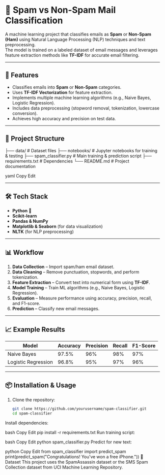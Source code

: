 # 📧 Spam vs Non-Spam Mail Classification

A machine learning project that classifies emails as **Spam** or **Non-Spam (Ham)** using Natural Language Processing (NLP) techniques and text preprocessing.  
The model is trained on a labeled dataset of email messages and leverages feature extraction methods like **TF-IDF** for accurate email filtering.

---

## 🚀 Features
- Classifies emails into **Spam** or **Non-Spam** categories.
- Uses **TF-IDF Vectorization** for feature extraction.
- Implements multiple machine learning algorithms (e.g., Naive Bayes, Logistic Regression).
- Includes data preprocessing (stopword removal, tokenization, lowercase conversion).
- Achieves high accuracy and precision on test data.

---

## 📂 Project Structure
├── data/ # Dataset files
├── notebooks/ # Jupyter notebooks for training & testing
├── spam_classifier.py # Main training & prediction script
├── requirements.txt # Dependencies
└── README.md # Project documentation

yaml
Copy
Edit

---

## 🛠️ Tech Stack
- **Python** 🐍
- **Scikit-learn**
- **Pandas & NumPy**
- **Matplotlib & Seaborn** (for data visualization)
- **NLTK** (for NLP preprocessing)

---

## 📊 Workflow
1. **Data Collection** – Import spam/ham email dataset.
2. **Data Cleaning** – Remove punctuation, stopwords, and perform tokenization.
3. **Feature Extraction** – Convert text into numerical form using **TF-IDF**.
4. **Model Training** – Train ML algorithms (e.g., Naive Bayes, Logistic Regression).
5. **Evaluation** – Measure performance using accuracy, precision, recall, and F1-score.
6. **Prediction** – Classify new email messages.

---

## 📈 Example Results
| Model                | Accuracy | Precision | Recall | F1-Score |
|----------------------|----------|-----------|--------|----------|
| Naive Bayes          | 97.5%    | 96%       | 98%    | 97%      |
| Logistic Regression  | 96.8%    | 95%       | 97%    | 96%      |

---

## 📦 Installation & Usage
1. Clone the repository:
   ```bash
   git clone https://github.com/yourusername/spam-classifier.git
   cd spam-classifier
Install dependencies:

bash
Copy
Edit
pip install -r requirements.txt
Run training script:

bash
Copy
Edit
python spam_classifier.py
Predict for new text:

python
Copy
Edit
from spam_classifier import predict_spam
print(predict_spam("Congratulations! You've won a free iPhone."))
📜 Dataset
This project uses the SpamAssassin dataset or the SMS Spam Collection dataset from UCI Machine Learning Repository.
